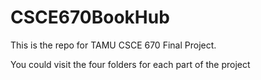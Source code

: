 # CSCE670BookHub

This is the repo for TAMU CSCE 670 Final Project.

You could visit the four folders for each part of the project
